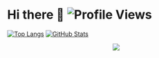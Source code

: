 
# Hi there 👋 ![Profile Views](https://profile-counter.glitch.me/{anuragdw710}/count.svg)
[![Top Langs](https://github-readme-stats.vercel.app/api/top-langs/?username=anuragdw710&layout=pie)](https://github.com/anuragdw710/github-readme-stats)
[![GitHub Stats](https://github-readme-stats.vercel.app/api?username=anuragdw710&show_icons=true)](https://github.com/anuragdw710/github-readme-stats)
<p align="center">
  <img src="https://capsule-render.vercel.app/api?type=waving&color=gradient&height=60&section=footer"/>
</p>
